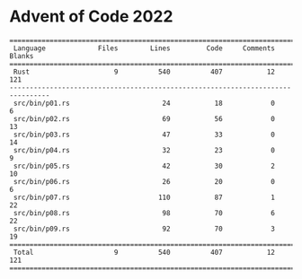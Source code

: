 # Advent of Code 2022

    ================================================================================
     Language             Files        Lines         Code     Comments       Blanks
    ================================================================================
     Rust                     9          540          407           12          121
    --------------------------------------------------------------------------------
     src/bin/p01.rs                       24           18            0            6
     src/bin/p02.rs                       69           56            0           13
     src/bin/p03.rs                       47           33            0           14
     src/bin/p04.rs                       32           23            0            9
     src/bin/p05.rs                       42           30            2           10
     src/bin/p06.rs                       26           20            0            6
     src/bin/p07.rs                      110           87            1           22
     src/bin/p08.rs                       98           70            6           22
     src/bin/p09.rs                       92           70            3           19
    ================================================================================
     Total                    9          540          407           12          121
    ================================================================================
